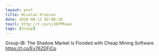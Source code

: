 ```yaml
---
layout: post
title: Nicolas Krassas
date: 2018-08-12 02:00:20
tourl: http://t.co/nj3EPPRowo
tags: [Group]
---
```

Group-IB: The Shadow Market Is Flooded with Cheap Mining Software https://t.co/Ev76ZDFjCo